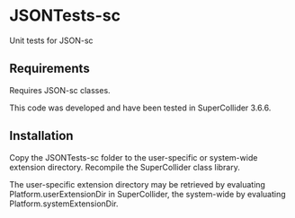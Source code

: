 # JSONTests-sc

Unit tests for JSON-sc

## Requirements

Requires JSON-sc classes.

This code was developed and have been tested in SuperCollider 3.6.6.

## Installation

Copy the JSONTests-sc folder to the user-specific or system-wide extension directory. Recompile the SuperCollider class library.

The user-specific extension directory may be retrieved by evaluating Platform.userExtensionDir in SuperCollider, the system-wide by evaluating Platform.systemExtensionDir.
